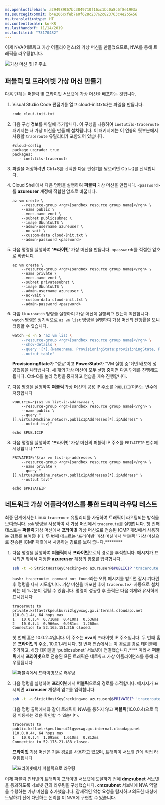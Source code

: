 ```yaml
---
ms.openlocfilehash: a294989867bc3849710f16ac1bc0a8c6f8e1903a
ms.sourcegitcommit: b4e206ccfeb7e0f628c237a2c823763c4e2b5e56
ms.translationtype: HT
ms.contentlocale: ko-KR
ms.lasthandoff: 11/14/2019
ms.locfileid: "73170482"
---
```

이제 NVA(네트워크 가상 어플라이언스)와 가상 머신을 만들었으므로, NVA를 통해 트래픽을 라우팅합니다.

![가상 머신 및 IP 주소](../media/6-vms-ip-addresses.svg)

## <a name="create-public-and-private-virtual-machines"></a>퍼블릭 및 프라이빗 가상 머신 만들기

다음 단계는 퍼블릭 및 프라이빗 서브넷에 가상 머신을 배포하는 것입니다.

1. Visual Studio Code 편집기를 열고 cloud-init.txt라는 파일을 만듭니다.

    ```bash
    code cloud-init.txt
    ```

1. 다음 구성 정보를 파일에 추가합니다. 이 구성을 사용하여 `inetutils-traceroute` 패키지는 새 가상 머신을 만들 때 설치됩니다. 이 패키지에는 이 연습의 뒷부분에서 사용할 `traceroute` 유틸리티가 포함되어 있습니다.

    ```Text
    #cloud-config
    package_upgrade: true
    packages:
       - inetutils-traceroute
    ```

1. 파일을 저장하려면 Ctrl+S를 선택한 다음 편집기를 닫으려면 Ctrl+Q를 선택합니다.

1. Cloud Shell에서 다음 명령을 실행하여 **퍼블릭** 가상 머신을 만듭니다. `<password>`를 **azureuser** 계정에 적합한 암호로 바꿉니다.

    ```azurecli
    az vm create \
        --resource-group <rgn>[sandbox resource group name]</rgn> \
        --name public \
        --vnet-name vnet \
        --subnet publicsubnet \
        --image UbuntuLTS \
        --admin-username azureuser \
        --no-wait \
        --custom-data cloud-init.txt \
        --admin-password <password>
    ```

1. 다음 명령을 실행하여 ‘**프라이빗**' 가상 머신을 만듭니다. `<password>`를 적절한 암호로 바꿉니다.

    ```azurecli
    az vm create \
        --resource-group <rgn>[sandbox resource group name]</rgn> \
        --name private \
        --vnet-name vnet \
        --subnet privatesubnet \
        --image UbuntuLTS \
        --admin-username azureuser \
        --no-wait \
        --custom-data cloud-init.txt \
        --admin-password <password>
    ```

1. 다음 Linux `watch` 명령을 실행하여 가상 머신이 실행되고 있는지 확인합니다. `watch` 명령은 정기적으로 `az vm list` 명령을 실행하여 가상 머신의 진행률을 모니터링할 수 있습니다.

    ```bash
    watch -d -n 5 "az vm list \
        --resource-group <rgn>[sandbox resource group name]</rgn> \
        --show-details \
        --query '[*].{Name:name, ProvisioningState:provisioningState, PowerState:powerState}' \
        --output table"
    ```

    **ProvisioningState**가 “성공”이고 **PowerState**가 “VM 실행 중”이면 배포에 성공했음을 나타냅니다. 세 개의 가상 머신이 모두 실행 중이면 다음 단계를 진행해도 됩니다. Ctrl-C를 눌러 명령을 중지하고 연습을 계속 진행합니다.

1. 다음 명령을 실행하여 **퍼블릭** 가상 머신의 공용 IP 주소를 `PUBLICIP`이라는 변수에 저장합니다.

    ```azurecli
    PUBLICIP="$(az vm list-ip-addresses \
        --resource-group <rgn>[sandbox resource group name]</rgn> \
        --name public \
        --query "[].virtualMachine.network.publicIpAddresses[*].ipAddress" \
        --output tsv)"

    echo $PUBLICIP
    ```

1. 다음 명령을 실행하여 ‘프라이빗’ 가상 머신의 퍼블릭 IP 주소를 `PRIVATEIP` 변수에 저장합니다 ****.

    ```azurecli
    PRIVATEIP="$(az vm list-ip-addresses \
        --resource-group <rgn>[sandbox resource group name]</rgn> \
        --name private \
        --query "[].virtualMachine.network.publicIpAddresses[*].ipAddress" \
        --output tsv)"

    echo $PRIVATEIP
    ```

## <a name="test-traffic-routing-through-the-network-virtual-appliance"></a>네트워크 가상 어플라이언스를 통한 트래픽 라우팅 테스트

최종 단계에서는 Linux `traceroute` 유틸리티를 사용하여 트래픽이 라우팅되는 방식을 보여줍니다. `ssh` 명령을 사용하여 각 가상 머신에서 `traceroute`를 실행합니다. 첫 번째 테스트는 **퍼블릭** 가상 머신에서 **프라이빗** 가상 머신으로 전송된 ICMP 패킷에서 사용하는 경로를 보여줍니다. 두 번째 테스트는 ‘프라이빗’ 가상 머신에서 ‘퍼블릭' 가상 머신으로 전송된 ICMP 패킷에서 사용하는 경로를 보여 줍니다.********

1. 다음 명령을 실행하여 **퍼블릭**에서 **프라이빗**으로의 경로를 추적합니다. 메시지가 표시되면 앞에서 지정한 **azureuser** 계정의 암호를 입력합니다.

    ```bash
    ssh -t -o StrictHostKeyChecking=no azureuser@$PUBLICIP 'traceroute private --type=icmp; exit'
    ```

    `bash: traceroute: command not found`라는 오류 메시지를 받으면 잠시 기다린 후 명령을 다시 시도합니다. 가상 머신을 배포한 후에 `traceroute`가 자동으로 설치되는 데 1~2분이 걸릴 수 있습니다. 명령이 성공한 후 출력은 다음 예제와 유사하게 표시됩니다.

    ```Text
    traceroute to private.kzffavtrkpeulburui2lgywxwg.gx.internal.cloudapp.net (10.0.1.4), 64 hops max
    1   10.0.2.4  0.710ms  0.410ms  0.536ms
    2   10.0.1.4  0.966ms  0.981ms  1.268ms
    Connection to 52.165.151.216 closed.
    ```

    첫 번째 홉은 10.0.2.4입니다. 이 주소는 **nva**의 프라이빗 IP 주소입니다. 두 번째 홉은 **프라이빗**의 주소, 10.0.1.4입니다. 첫 번째 연습에서는 이 경로를 경로 테이블에 추가하고, 해당 테이블을 ‘publicsubnet’ 서브넷에 연결했습니다.**** 따라서 **퍼블릭**에서 **프라이빗**으로 전송된 모든 트래픽은 네트워크 가상 어플라이언스를 통해 라우팅됩니다.

   ![퍼블릭에서 프라이빗으로 라우팅](../media/6-public-private-route.svg)

1. 다음 명령을 실행하여 **프라이빗**에서 **퍼블릭**으로의 경로를 추적합니다. 메시지가 표시되면 **azureuser** 계정의 암호를 입력합니다.

    ```bash
    ssh -t -o StrictHostKeyChecking=no azureuser@$PRIVATEIP 'traceroute public --type=icmp; exit'
    ```

    다음 명령 출력에서와 같이 트래픽이 NVA를 통하지 않고 **퍼블릭**(10.0.0.4)으로 직접 이동하는 것을 확인할 수 있습니다.

    ```Text
    traceroute to public.kzffavtrkpeulburui2lgywxwg.gx.internal.cloudapp.net (10.0.0.4), 64 hops max
    1   10.0.0.4  1.095ms  1.610ms  0.812ms
    Connection to 52.173.21.188 closed.
    ```

    **프라이빗** 가상 머신은 기본 경로를 사용하고 있으며, 트래픽이 서브넷 간에 직접 라우팅됩니다.

   ![프라이빗에서 퍼블릭으로 라우팅](../media/6-private-public-route.svg)

이제 퍼블릭 인터넷의 트래픽이 프라이빗 서브넷에 도달하기 전에 **dmzsubnet** 서브넷을 통과하도록 서브넷 간의 라우팅을 구성했습니다. **dmzsubnet** 서브넷에 NVA 역할을 수행하는 가상 머신을 추가했습니다. 잠재적인 악성 요청을 탐지하고 의도한 대상에 도달하기 전에 차단하는 논리를 이 NVA에 구현할 수 있습니다.
